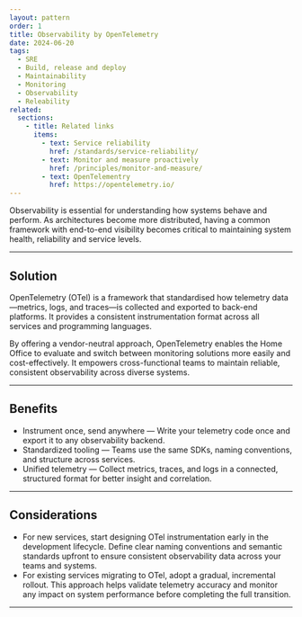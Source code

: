 ```yaml
---
layout: pattern
order: 1
title: Observability by OpenTelemetry
date: 2024-06-20
tags:
  - SRE
  - Build, release and deploy
  - Maintainability
  - Monitoring
  - Observability
  - Releability
related:
  sections:
    - title: Related links
      items:
        - text: Service reliability
          href: /standards/service-reliability/
        - text: Monitor and measure proactively
          href: /principles/monitor-and-measure/
        - text: OpenTelementry
          href: https://opentelemetry.io/
---
```


Observability is essential for understanding how systems behave and perform. As architectures become more distributed, having a common framework with end-to-end visibility becomes critical to maintaining system health, reliability and service levels.

---

## Solution

OpenTelemetry (OTel) is a framework that standardised how telemetry data—metrics, logs, and traces—is collected and exported to back-end platforms. It provides a consistent instrumentation format across all services and programming languages.

By offering a vendor-neutral approach, OpenTelemetry enables the Home Office to evaluate and switch between monitoring solutions more easily and cost-effectively. It empowers cross-functional teams to maintain reliable, consistent observability across diverse systems.

---

## Benefits

- Instrument once, send anywhere — Write your telemetry code once and export it to any observability backend.
- Standardized tooling — Teams use the same SDKs, naming conventions, and structure across services.
- Unified telemetry — Collect metrics, traces, and logs in a connected, structured format for better insight and correlation.

---

## Considerations

- For new services, start designing OTel instrumentation early in the development lifecycle. Define clear naming conventions and semantic standards upfront to ensure consistent observability data across your teams and systems.
- For existing services migrating to OTel, adopt a gradual, incremental rollout. This approach helps validate telemetry accuracy and monitor any impact on system performance before completing the full transition.

---
